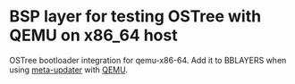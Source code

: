 # BSP layer for testing OSTree with QEMU on x86_64 host

OSTree bootloader integration for qemu-x86-64. Add it to BBLAYERS when using [meta-updater](https://github.com/advancedtelematic/meta-updater) with [QEMU](https://www.qemu.org).
